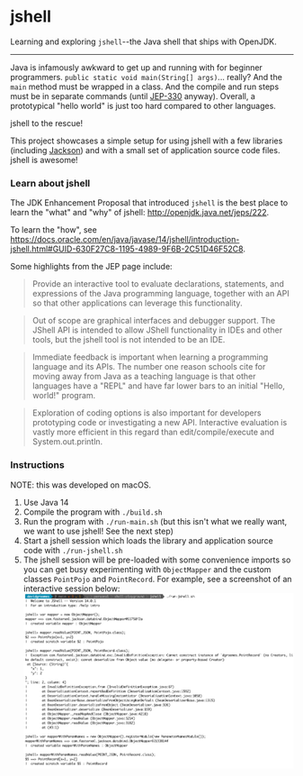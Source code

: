 # jshell

Learning and exploring `jshell`--the Java shell that ships with OpenJDK.

---

Java is infamously awkward to get up and running with for beginner programmers. `public static void main(String[] args)`... really?
And the `main` method must be wrapped in a class. And the compile and run steps must be in separate commands (until [JEP-330](https://openjdk.java.net/jeps/330) anyway).
Overall, a prototypical "hello world" is just too hard compared to other languages.
 
jshell to the rescue!

This project showcases a simple setup for using jshell with a few libraries (including [Jackson](https://github.com/FasterXML/jackson))
and with a small set of application source code files. jshell is awesome!

### Learn about jshell

The JDK Enhancement Proposal that introduced `jshell` is the best place to learn the "what" and "why" of jshell: <http://openjdk.java.net/jeps/222>.

To learn the "how", see <https://docs.oracle.com/en/java/javase/14/jshell/introduction-jshell.html#GUID-630F27C8-1195-4989-9F6B-2C51D46F52C8>.

Some highlights from the JEP page include:

> Provide an interactive tool to evaluate declarations, statements, and expressions of the Java programming language, together with an API so that other applications can leverage this functionality.

> Out of scope are graphical interfaces and debugger support. The JShell API is intended to allow JShell functionality in IDEs and other tools, but the jshell tool is not intended to be an IDE.

> Immediate feedback is important when learning a programming language and its APIs. The number one reason schools cite for moving away from Java as a teaching language is that other languages have a "REPL" and have far lower bars to an initial "Hello, world!" program.

> Exploration of coding options is also important for developers prototyping code or investigating a new API. Interactive evaluation is vastly more efficient in this regard than edit/compile/execute and System.out.println.

### Instructions

NOTE: this was developed on macOS.

1. Use Java 14
1. Compile the program with `./build.sh`
1. Run the program with `./run-main.sh` (but this isn't what we really want, we want to use jshell! See the next step)
1. Start a jshell session which loads the library and application source code with `./run-jshell.sh`
1. The jshell session will be pre-loaded with some convenience imports so you can get busy experimenting with `ObjectMapper`
   and the custom classes `PointPojo` and `PointRecord`. For example, see a screenshot of an interactive session below:
![jshell example interactive session](example-session.png)   
